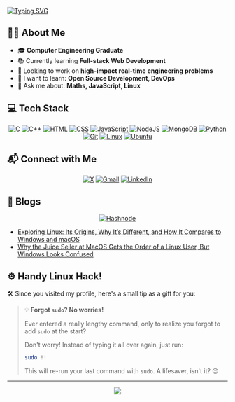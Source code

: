 [![Typing SVG](https://readme-typing-svg.herokuapp.com?font=Fira+Code&weight=500&duration=3000&pause=500&vCenter=true&multiline=true&width=500&height=80&lines=%24whoami;Vishal+Kapgate)](https://git.io/typing-svg)

## 🧑‍💻 About Me
- 🎓 **Computer Engineering Graduate**  
- 📚 Currently learning **Full-stack Web Development**  
- 🚀 Looking to work on **high-impact real-time engineering problems**  
- 🎯 I want to learn: **Open Source Development, DevOps**  
- 🤝 Ask me about: **Maths, JavaScript, Linux**

## 💻 Tech Stack
<div align="center">
  
[![C](https://img.shields.io/badge/C-00599C?logo=c&logoColor=white)](#)
[![C++](https://img.shields.io/badge/C++-%2300599C.svg?logo=c%2B%2B&logoColor=white)](#)
[![HTML](https://img.shields.io/badge/HTML-%23E34F26.svg?logo=html5&logoColor=white)](#)
[![CSS](https://img.shields.io/badge/CSS-1572B6?logo=css3&logoColor=fff)](#)
[![JavaScript](https://img.shields.io/badge/JavaScript-F7DF1E?logo=javascript&logoColor=000)](#)
[![NodeJS](https://img.shields.io/badge/Node.js-6DA55F?logo=node.js&logoColor=white)](#)
[![MongoDB](https://img.shields.io/badge/MongoDB-%234ea94b.svg?logo=mongodb&logoColor=white)](#)
[![Python](https://img.shields.io/badge/Python-3776AB?logo=python&logoColor=fff)](#)
[![Git](https://img.shields.io/badge/Git-F05032?logo=git&logoColor=fff)](#)
[![Linux](https://img.shields.io/badge/Linux-FCC624?logo=linux&logoColor=black)](#)
[![Ubuntu](https://img.shields.io/badge/Ubuntu-E95420?logo=ubuntu&logoColor=white)](#)

</div>

## 📬 Connect with Me  
  
<div align="center">

[![X](https://img.shields.io/badge/X-%23000000.svg?logo=X&logoColor=white)](https://twitter.com/VishalKapgate)
[![Gmail](https://img.shields.io/badge/Gmail-D14836?logo=gmail&logoColor=white)](mailto:vishaldk26@gmail.com)
[![LinkedIn](https://custom-icon-badges.demolab.com/badge/LinkedIn-0A66C2?logo=linkedin-white&logoColor=fff)](https://linkedin.com/in/vishalkapgate)

</div>

## 📝 Blogs
  
<div align="center">

[![Hashnode](https://img.shields.io/badge/Hashnode-2962FF?logo=hashnode&logoColor=white)](https://controlplusblog.hashnode.dev/)

</div>

- [Exploring Linux: Its Origins, Why It’s Different, and How It Compares to Windows and macOS](https://controlplusblog.hashnode.dev/exploring-linux-its-origins-why-its-different-and-how-it-compares-to-windows-and-macos)
- [Why the Juice Seller at MacOS Gets the Order of a Linux User, But Windows Looks Confused](https://controlplusblog.hashnode.dev/why-the-juice-seller-at-macos-gets-the-order-of-a-linux-user-but-windows-looks-confused)

## ⚙️  Handy Linux Hack!

🛠️ Since you visited my profile, here's a small tip as a gift for you:

> 💡 **Forgot `sudo`? No worries!**  
>   
>  Ever entered a really lengthy command, only to realize you forgot to add `sudo` at the start?  
>    
>  Don't worry! Instead of typing it all over again, just run:  
>  
>  ```sh
>  sudo !!
>  ```
>  
>  This will re-run your last command with `sudo`.
>  A lifesaver, isn't it? 😉

---
<p align="center">
    <img src="https://komarev.com/ghpvc/?username=vsh26&label=Profile+Views&color=blue"/>
</p>
